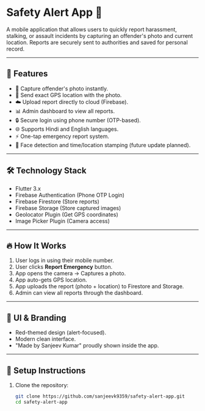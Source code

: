 # Safety Alert App 🚨

A mobile application that allows users to quickly report harassment, stalking, or assault incidents by capturing an offender's photo and current location. Reports are securely sent to authorities and saved for personal record.

---

## 📱 Features

- 📸 Capture offender's photo instantly.
- 📍 Send exact GPS location with the photo.
- ☁️ Upload report directly to cloud (Firebase).
- 📊 Admin dashboard to view all reports.
- 🔒 Secure login using phone number (OTP-based).
- 🌐 Supports Hindi and English languages.
- ⚡ One-tap emergency report system.
- 🧠 Face detection and time/location stamping (future update planned).

---

## 🛠 Technology Stack

- Flutter 3.x
- Firebase Authentication (Phone OTP Login)
- Firebase Firestore (Store reports)
- Firebase Storage (Store captured images)
- Geolocator Plugin (Get GPS coordinates)
- Image Picker Plugin (Camera access)

---

## 🔥 How It Works

1. User logs in using their mobile number.
2. User clicks **Report Emergency** button.
3. App opens the camera → Captures a photo.
4. App auto-gets GPS location.
5. App uploads the report (photo + location) to Firestore and Storage.
6. Admin can view all reports through the dashboard.

---

## 🎨 UI & Branding

- Red-themed design (alert-focused).
- Modern clean interface.
- "Made by Sanjeev Kumar" proudly shown inside the app.

---

## 🚀 Setup Instructions

1. Clone the repository:
   ```bash
   git clone https://github.com/sanjeevk9359/safety-alert-app.git
   cd safety-alert-app
